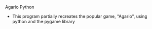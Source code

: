 Agario Python

- This program partially recreates the popular game, "Agario", using python and the pygame library

